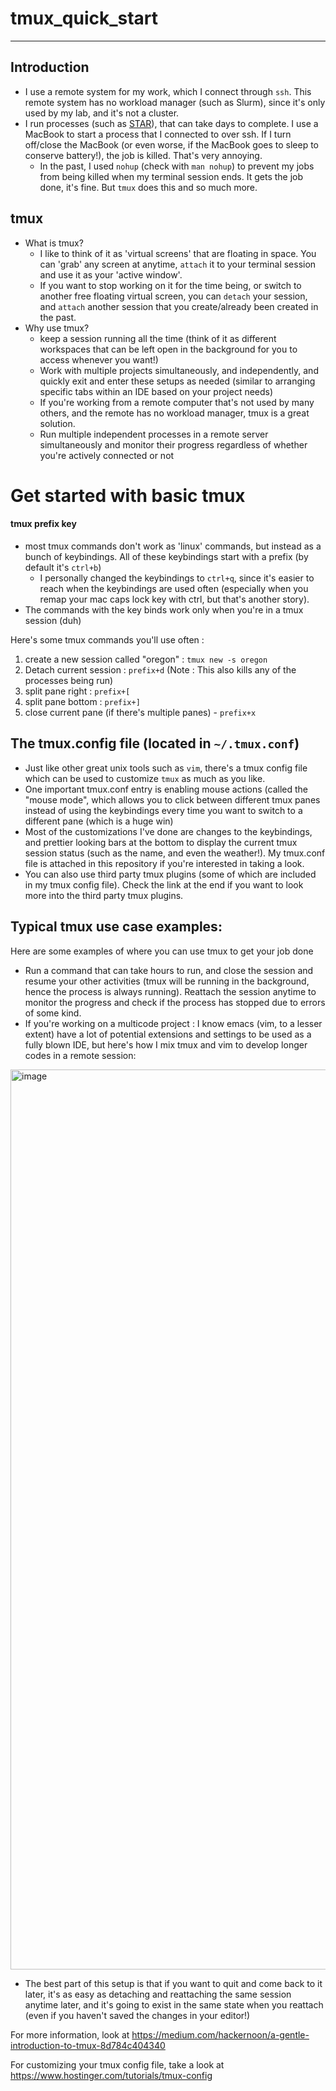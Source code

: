 # tmux_quick_start

---

## Introduction
- I use a remote system for my work, which I connect through `ssh`. This remote system has no workload manager (such as Slurm), since it's only used by my lab, and it's not a cluster.
- I run processes (such as [STAR](https://github.com/alexdobin/STAR)), that can take days to complete. I use a MacBook to start a process that I connected to over ssh. If I turn off/close the MacBook (or even worse, if the MacBook goes to sleep to conserve battery!), the job is killed. That's very annoying.
	- In the past, I used `nohup` (check with `man nohup`) to prevent my jobs from being killed when my terminal session ends. It gets the job done, it's fine. But `tmux` does this and so much more.

## tmux
- What is tmux?
	- I like to think of it as 'virtual screens' that are floating in space. You can 'grab' any screen at anytime, `attach` it to your terminal session and use it as your 'active window'.
	- If you want to stop working on it for the time being, or switch to another free floating virtual screen, you can `detach` your session, and `attach` another session that you create/already been created in the past.
- Why use tmux?
	- keep a session running all the time (think of it as different workspaces that can be left open in the background for you to access whenever you want!)
	- Work with multiple projects simultaneously, and independently, and quickly exit and enter these setups as needed (similar to arranging specific tabs within an IDE based on your project needs)
	- If you're working from a remote computer that's not used by many others, and the remote has no workload manager, tmux is a great solution.
	- Run multiple independent processes in a remote server simultaneously and monitor their progress regardless of whether you're actively connected or not

# Get started with basic tmux

#### tmux prefix key
- most tmux commands don't work as 'linux' commands, but instead as a bunch of keybindings. All of these keybindings start with a prefix (by default it's `ctrl+b`)
	- I personally changed the keybindings to `ctrl+q`, since it's easier to reach when the keybindings are used often (especially when you remap your mac caps lock key with ctrl, but that's another story).
- The commands with the key binds work only when you're in a tmux session (duh)

Here's some tmux commands you'll use often :

1. create a new session called "oregon" : `tmux new -s oregon`
2. Detach current session : `prefix+d` (Note : This also kills any of the processes being run)
3. split pane right : `prefix+[`
4. split pane bottom : `prefix+]`
5. close current pane (if there's multiple panes) - `prefix+x`

## The tmux.config file (located in `~/.tmux.conf`)
- Just like other great unix tools such as `vim`, there's a tmux config file which can be used to customize `tmux` as much as you like.
- One important tmux.conf entry is enabling mouse actions (called the "mouse mode", which allows you to click between different tmux panes instead of using the keybindings every time you want to switch to a different pane (which is a huge win)
- Most of the customizations I've done are changes to the keybindings, and prettier looking bars at the bottom to display the current tmux session status (such as the name, and even the weather!). My tmux.conf file is attached in this repository if you're interested in taking a look.
- You can also use third party tmux plugins (some of which are included in my tmux config file). Check the link at the end if you want to look more into the third party tmux plugins. 

## Typical tmux use case examples:
Here are some examples of where you can use tmux to get your job done
- Run a command that can take hours to run, and close the session and resume your other activities (tmux will be running in the background, hence the process is always running). Reattach the session anytime to monitor the progress and check if the process has stopped due to errors of some kind.
- If you're working on a multicode project : I know emacs (vim, to a lesser extent) have a lot of potential extensions and settings to be used as a fully blown IDE, but here's how I mix tmux and vim to develop longer codes in a remote session: 
<img width="1440" alt="image" src="https://github.com/artorias111/tmux_quick_start/assets/48955393/add294f9-210d-48d4-817a-d3db821d01d4">


- The best part of this setup is that if you want to quit and come back to it later, it's as easy as detaching and reattaching the same session anytime later, and it's going to exist in the same state when you reattach (even if you haven't saved the changes in your editor!)


For more information, look at https://medium.com/hackernoon/a-gentle-introduction-to-tmux-8d784c404340

For customizing your tmux config file, take a look at https://www.hostinger.com/tutorials/tmux-config 
